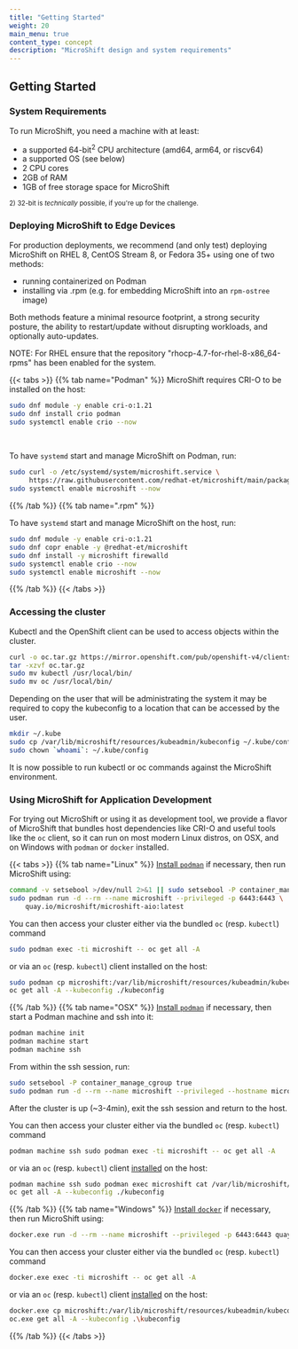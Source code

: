 ```yaml
---
title: "Getting Started"
weight: 20
main_menu: true
content_type: concept
description: "MicroShift design and system requirements"
---
```

## Getting Started
### System Requirements
To run MicroShift, you need a machine with at least:

- a supported 64-bit<sup>2</sup> CPU architecture (amd64, arm64, or riscv64)
- a supported OS (see below)
- 2 CPU cores
- 2GB of RAM
- 1GB of free storage space for MicroShift

<sup>2) 32-bit is _technically_ possible, if you're up for the challenge.</sup>

### Deploying MicroShift to Edge Devices

For production deployments, we recommend (and only test) deploying MicroShift on RHEL 8, CentOS Stream 8, or Fedora 35+ using one of two methods:

- running containerized on Podman
- installing via .rpm (e.g. for embedding MicroShift into an `rpm-ostree` image)

Both methods feature a minimal resource footprint, a strong security posture, the ability to restart/update without disrupting workloads, and optionally auto-updates.

NOTE: For RHEL ensure that the repository "rhocp-4.7-for-rhel-8-x86_64-rpms" has been enabled for the system.

{{< tabs >}}
{{% tab name="Podman" %}}
MicroShift requires CRI-O to be installed on the host:

```Bash
sudo dnf module -y enable cri-o:1.21
sudo dnf install crio podman
sudo systemctl enable crio --now
```
<br/>

To have `systemd` start and manage MicroShift on Podman, run:

```Bash
sudo curl -o /etc/systemd/system/microshift.service \
     https://raw.githubusercontent.com/redhat-et/microshift/main/packaging/systemd/microshift-containerized.service
sudo systemctl enable microshift --now
```
{{% /tab %}}
{{% tab name=".rpm" %}}

To have `systemd` start and manage MicroShift on the host, run:
```Bash
sudo dnf module -y enable cri-o:1.21
sudo dnf copr enable -y @redhat-et/microshift
sudo dnf install -y microshift firewalld
sudo systemctl enable crio --now
sudo systemctl enable microshift --now
```
{{% /tab %}}
{{< /tabs >}}

### Accessing the cluster
Kubectl and the OpenShift client can be used to access objects within the cluster.
```Bash
curl -o oc.tar.gz https://mirror.openshift.com/pub/openshift-v4/clients/oc/latest/linux/oc.tar.gz
tar -xzvf oc.tar.gz
sudo mv kubectl /usr/local/bin/
sudo mv oc /usr/local/bin/
```

Depending on the user that will be administrating the system it may be required to copy the kubeconfig to a location that can be accessed by the user.
```Bash
mkdir ~/.kube
sudo cp /var/lib/microshift/resources/kubeadmin/kubeconfig ~/.kube/config
sudo chown `whoami`: ~/.kube/config
```

It is now possible to run kubectl or oc commands against the MicroShift environment.

### Using MicroShift for Application Development

For trying out MicroShift or using it as development tool, we provide a flavor of MicroShift
that bundles host dependencies like CRI-O and useful tools like the `oc` client, so it can
run on most modern Linux distros, on OSX, and on Windows with `podman` or `docker` installed.

{{< tabs >}}
{{% tab name="Linux" %}}
[Install `podman`](https://podman.io/getting-started/installation) if necessary, then run MicroShift using:

```Bash
command -v setsebool >/dev/null 2>&1 || sudo setsebool -P container_manage_cgroup true
sudo podman run -d --rm --name microshift --privileged -p 6443:6443 \
    quay.io/microshift/microshift-aio:latest
```

You can then access your cluster either via the bundled `oc` (resp. `kubectl`) command

```Bash
sudo podman exec -ti microshift -- oc get all -A
```

or via an `oc` (resp. `kubectl`) client installed on the host:

```Bash
sudo podman cp microshift:/var/lib/microshift/resources/kubeadmin/kubeconfig ./kubeconfig
oc get all -A --kubeconfig ./kubeconfig
```
{{% /tab %}}
{{% tab name="OSX" %}}
[Install `podman`](https://podman.io/getting-started/installation) if necessary, then start a Podman machine and ssh into it:

```Bash
podman machine init
podman machine start
podman machine ssh
```

From within the ssh session, run:

```Bash
sudo setsebool -P container_manage_cgroup true
sudo podman run -d --rm --name microshift --privileged --hostname microshift -p 6443:6443 quay.io/microshift/microshift-aio:latest
```

After the cluster is up (~3-4min), exit the ssh session and return to the host.

You can then access your cluster either via the bundled `oc` (resp. `kubectl`) command

```Bash
podman machine ssh sudo podman exec -ti microshift -- oc get all -A
```

or via an `oc` (resp. `kubectl`) client [installed](https://access.redhat.com/downloads/content/290/) on the host:

```Bash
podman machine ssh sudo podman exec microshift cat /var/lib/microshift/resources/kubeadmin/kubeconfig > ./kubeconfig
oc get all -A --kubeconfig ./kubeconfig
```
{{% /tab %}}
{{% tab name="Windows" %}}
[Install `docker`](https://docs.docker.com/get-docker/) if necessary, then run MicroShift using:

```Bash
docker.exe run -d --rm --name microshift --privileged -p 6443:6443 quay.io/microshift/microshift-aio:latest
```

You can then access your cluster either via the bundled `oc` (resp. `kubectl`) command

```Bash
docker.exe exec -ti microshift -- oc get all -A
```

or via an `oc` (resp. `kubectl`) client [installed](https://access.redhat.com/downloads/content/290/) on the host:

```Bash
docker.exe cp microshift:/var/lib/microshift/resources/kubeadmin/kubeconfig .\kubeconfig
oc.exe get all -A --kubeconfig .\kubeconfig
```
{{% /tab %}}
{{< /tabs >}}

